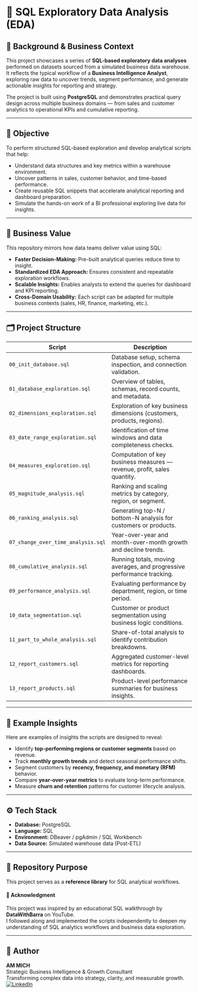 # 🧮 SQL Exploratory Data Analysis (EDA)

## 🧠 Background & Business Context
This project showcases a series of **SQL-based exploratory data analyses** performed on datasets sourced from a simulated business data warehouse.  
It reflects the typical workflow of a **Business Intelligence Analyst**, exploring raw data to uncover trends, segment performance, and generate actionable insights for reporting and strategy.

The project is built using **PostgreSQL** and demonstrates practical query design across multiple business domains — from sales and customer analytics to operational KPIs and cumulative reporting.

---

## 🎯 Objective
To perform structured SQL-based exploration and develop analytical scripts that help:
- Understand data structures and key metrics within a warehouse environment.  
- Uncover patterns in sales, customer behavior, and time-based performance.  
- Create reusable SQL snippets that accelerate analytical reporting and dashboard preparation.  
- Simulate the hands-on work of a BI professional exploring live data for insights.

---

## 💼 Business Value
This repository mirrors how data teams deliver value using SQL:
- **Faster Decision-Making:** Pre-built analytical queries reduce time to insight.  
- **Standardized EDA Approach:** Ensures consistent and repeatable exploration workflows.  
- **Scalable Insights:** Enables analysts to extend the queries for dashboard and KPI reporting.  
- **Cross-Domain Usability:** Each script can be adapted for multiple business contexts (sales, HR, finance, marketing, etc.).

---

## 🗂️ Project Structure

| Script | Description |
|--------|--------------|
| `00_init_database.sql` | Database setup, schema inspection, and connection validation. |
| `01_database_exploration.sql` | Overview of tables, schemas, record counts, and metadata. |
| `02_dimensions_exploration.sql` | Exploration of key business dimensions (customers, products, regions). |
| `03_date_range_exploration.sql` | Identification of time windows and data completeness checks. |
| `04_measures_exploration.sql` | Computation of key business measures — revenue, profit, sales quantity. |
| `05_magnitude_analysis.sql` | Ranking and scaling metrics by category, region, or segment. |
| `06_ranking_analysis.sql` | Generating top-N / bottom-N analysis for customers or products. |
| `07_change_over_time_analysis.sql` | Year-over-year and month-over-month growth and decline trends. |
| `08_cumulative_analysis.sql` | Running totals, moving averages, and progressive performance tracking. |
| `09_performance_analysis.sql` | Evaluating performance by department, region, or time period. |
| `10_data_segmentation.sql` | Customer or product segmentation using business logic conditions. |
| `11_part_to_whole_analysis.sql` | Share-of-total analysis to identify contribution breakdowns. |
| `12_report_customers.sql` | Aggregated customer-level metrics for reporting dashboards. |
| `13_report_products.sql` | Product-level performance summaries for business insights. |


---

## 🧩 Example Insights

Here are examples of insights the scripts are designed to reveal:
- Identify **top-performing regions or customer segments** based on revenue.  
- Track **monthly growth trends** and detect seasonal performance shifts.  
- Segment customers by **recency, frequency, and monetary (RFM)** behavior.  
- Compare **year-over-year metrics** to evaluate long-term performance.  
- Measure **churn and retention** patterns for customer lifecycle analysis.

---

## ⚙️ Tech Stack
- **Database:** PostgreSQL  
- **Language:** SQL  
- **Environment:** DBeaver / pgAdmin / SQL Workbench  
- **Data Source:** Simulated warehouse data (Post-ETL)

---

## 🔗 Repository Purpose
This project serves as a **reference library** for SQL analytical workflows.  
#### 🙌 Acknowledgment
This project was inspired by an educational SQL walkthrough by **DataWithBarra** on YouTube.  
I followed along and implemented the scripts independently to deepen my understanding of SQL analytics workflows and business data exploration.

---

## 🧠 Author
**AM MICH**  
Strategic Business Intelligence & Growth Consultant  
Transforming complex data into strategy, clarity, and measurable growth.  
[![LinkedIn](https://img.shields.io/badge/LinkedIn-AM--MICH-blue?style=flat&logo=linkedin)](https://www.linkedin.com/in/your-linkedin/)

